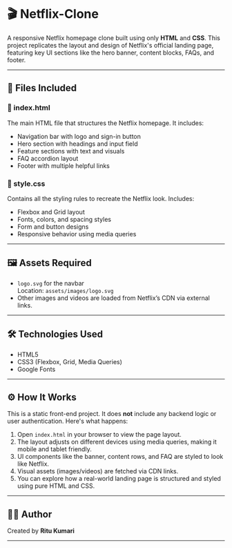 # 🎬 Netflix-Clone

A responsive Netflix homepage clone built using only **HTML** and **CSS**. This project replicates the layout and design of Netflix's official landing page, featuring key UI sections like the hero banner, content blocks, FAQs, and footer.

---

## 📁 Files Included

### 📄 index.html  
The main HTML file that structures the Netflix homepage. It includes:
- Navigation bar with logo and sign-in button
- Hero section with headings and input field
- Feature sections with text and visuals
- FAQ accordion layout
- Footer with multiple helpful links

### 🎨 style.css  
Contains all the styling rules to recreate the Netflix look. Includes:
- Flexbox and Grid layout
- Fonts, colors, and spacing styles
- Form and button designs
- Responsive behavior using media queries

---

## 🖼️ Assets Required

- `logo.svg` for the navbar  
  Location: `assets/images/logo.svg`
- Other images and videos are loaded from Netflix’s CDN via external links.

---

## 🛠️ Technologies Used

- HTML5  
- CSS3 (Flexbox, Grid, Media Queries)  
- Google Fonts

---

## ⚙️ How It Works

This is a static front-end project. It does **not** include any backend logic or user authentication. Here's what happens:

1. Open `index.html` in your browser to view the page layout.
2. The layout adjusts on different devices using media queries, making it mobile and tablet friendly.
3. UI components like the banner, content rows, and FAQ are styled to look like Netflix.
4. Visual assets (images/videos) are fetched via CDN links.
5. You can explore how a real-world landing page is structured and styled using pure HTML and CSS.

---

## 👩‍💻 Author

Created by **Ritu Kumari**

---



